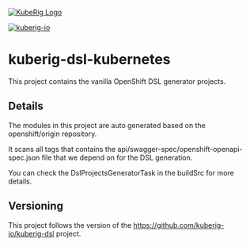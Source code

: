 [![KubeRig Logo](https://github.com/teyckmans/kuberig-io/blob/master/docs/images/website_logo_transparent_background.png)](https://kuberig.io)

[![kuberig-io](https://circleci.com/gh/kuberig-io/kuberig-dsl-openshift.svg?style=svg)](https://app.circleci.com/pipelines/github/kuberig-io/kuberig-dsl-openshift)

# kuberig-dsl-kubernetes

This project contains the vanilla OpenShift DSL generator projects.

## Details

The modules in this project are auto generated based on the openshift/origin repository.

It scans all tags that contains the api/swagger-spec/openshift-openapi-spec.json file that we depend on for the DSL generation.

You can check the DslProjectsGeneratorTask in the buildSrc for more details.

## Versioning

This project follows the version of the https://github.com/kuberig-io/kuberig-dsl project.